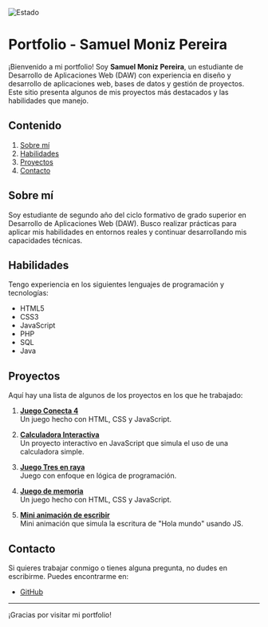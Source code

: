 ![Estado](https://img.shields.io/badge/Estado-En%20proceso-yellow?style=plastic)

# Portfolio - Samuel Moniz Pereira

¡Bienvenido a mi portfolio! Soy **Samuel Moniz Pereira**, un estudiante de Desarrollo de Aplicaciones Web (DAW) con experiencia en diseño y desarrollo de aplicaciones web, bases de datos y gestión de proyectos. Este sitio presenta algunos de mis proyectos más destacados y las habilidades que manejo.

## Contenido

1. [Sobre mí](#sobre-mí)
2. [Habilidades](#habilidades)
3. [Proyectos](#proyectos)
4. [Contacto](#contacto)

## Sobre mí

Soy estudiante de segundo año del ciclo formativo de grado superior en Desarrollo de Aplicaciones Web (DAW). Busco realizar prácticas para aplicar mis habilidades en entornos reales y continuar desarrollando mis capacidades técnicas.

## Habilidades

Tengo experiencia en los siguientes lenguajes de programación y tecnologías:

- HTML5
- CSS3
- JavaScript
- PHP
- SQL
- Java

## Proyectos

Aquí hay una lista de algunos de los proyectos en los que he trabajado:

1. **[Juego Conecta 4](https://sam324sam.github.io/Conecta_4/)**  
   Un juego hecho con HTML, CSS y JavaScript.
   
2. **[Calculadora Interactiva](https://sam324sam.github.io/Calculadora/)**  
   Un proyecto interactivo en JavaScript que simula el uso de una calculadora simple.
   
3. **[Juego Tres en raya](https://sam324sam.github.io/Tres_En_Raya/)**  
   Juego con enfoque en lógica de programación.
   
4. **[Juego de memoria](https://sam324sam.github.io/Juego_De_Memoria/)**  
   Un juego hecho con HTML, CSS y JavaScript.
   
5. **[Mini animación de escribir](https://sam324sam.github.io/Hola_Mundo/)**  
   Mini animación que simula la escritura de "Hola mundo" usando JS.

## Contacto

Si quieres trabajar conmigo o tienes alguna pregunta, no dudes en escribirme. Puedes encontrarme en:

- [GitHub](https://github.com/sam324sam)

---

¡Gracias por visitar mi portfolio!
